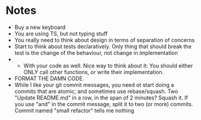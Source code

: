 # Notes

* Buy a new keyboard
* You are using TS, but not typing stuff
* You really need to think about design in terms of separation of concerns
* Start to think about tests declaratively. Only thing that should break the test is the change of the behaviour, not change in implementation
* * With your code as well. Nice way to think about it: You should either ONLY call other functions, or write their implementation. 
* FORMAT THE DAMN CODE.
* While I like your git commit messages, you need ot start doing a commits that are atomic, and sometimes use rebase/squash. Two "Update README.md" in a row, in the span of 2 minutes? Squash it. If you use "and" in the commit message, split it to two (or more) commits. Commit named "small refactor" tells me nothing
